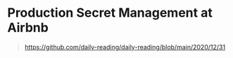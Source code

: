 # Production Secret Management at Airbnb

> https://github.com/daily-reading/daily-reading/blob/main/2020/12/31
